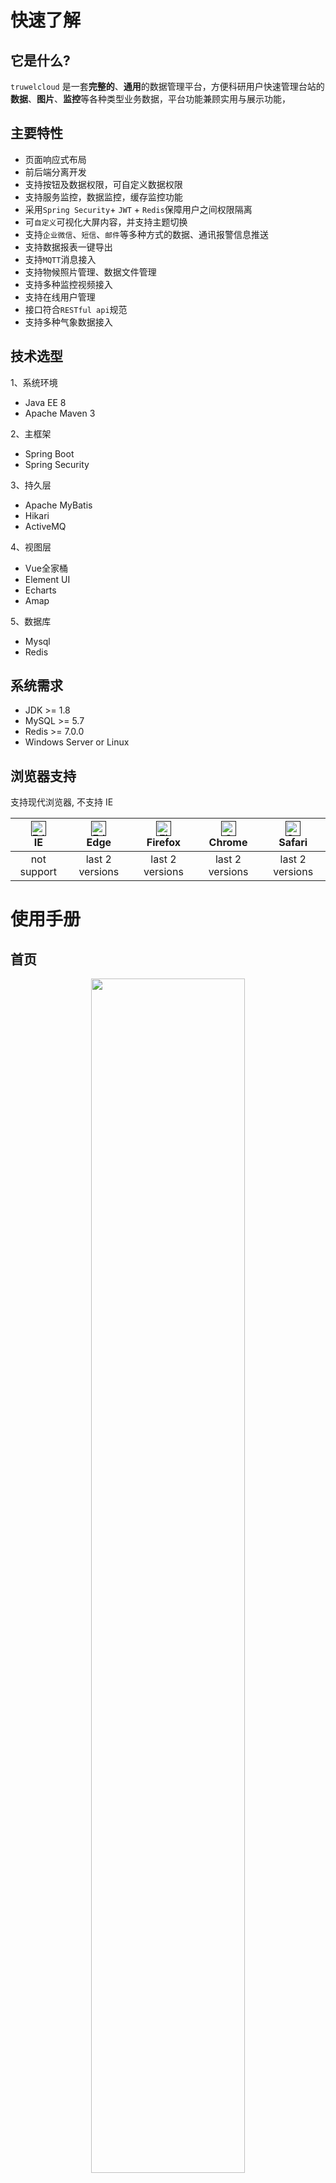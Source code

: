 # 快速了解

## 它是什么?

`truwelcloud` 是一套**完整的**、**通用**的数据管理平台，方便科研用户快速管理台站的**数据**、**图片**、**监控**等各种类型业务数据，平台功能兼顾实用与展示功能，

## 主要特性

- 页面响应式布局
- 前后端分离开发
- 支持按钮及数据权限，可自定义数据权限
- 支持服务监控，数据监控，缓存监控功能
- 采用`Spring Security`+ `JWT` + `Redis`保障用户之间权限隔离
- 可`自定义`可视化大屏内容，并支持主题切换
- 支持`企业微信`、`短信`、`邮件`等多种方式的数据、通讯报警信息推送
- 支持数据报表一键导出
- 支持`MQTT`消息接入
- 支持物候照片管理、数据文件管理
- 支持多种监控视频接入
- 支持在线用户管理
- 接口符合`RESTful api`规范
- 支持多种气象数据接入

## 技术选型
1、系统环境
- Java EE 8
- Apache Maven 3

2、主框架
- Spring Boot
- Spring Security

3、持久层
- Apache MyBatis
- Hikari
- ActiveMQ

4、视图层
- Vue全家桶
- Element UI
- Echarts
- Amap

5、数据库
- Mysql
- Redis

## 系统需求

- JDK >= 1.8
- MySQL >= 5.7
- Redis >= 7.0.0
- Windows Server or Linux

## 浏览器支持

支持现代浏览器, 不支持 IE

| [<img src="_media/edge_48x48.png" alt=" Edge" width="24px" height="24px" />]()</br>IE | [<img src="_media/edge_48x48.png" alt=" Edge" width="24px" height="24px" />]()</br>Edge | [<img src="_media/firefox_48x48.png" alt="Firefox" width="24px" height="24px" />]()</br>Firefox | [<img src="_media/chrome_48x48.png" alt="Chrome" width="24px" height="24px" />]()</br>Chrome | [<img src="_media/safari_48x48.png" alt="Safari" width="24px" height="24px" />]()</br>Safari |
| :--------------------------------------------------------------------------------------------------------------------------------------------------------------------------------------------------: | :----------------------------------------------------------------------------------------------------------------------------------------------------------------------------------------------------: | :---------------------------------------------------------------------------------------------------------------------------------------------------------------------------------------------------------------: | :-----------------------------------------------------------------------------------------------------------------------------------------------------------------------------------------------------------: | :-----------------------------------------------------------------------------------------------------------------------------------------------------------------------------------------------------------: |
|                                                                                             not support                                                                                              |                                                                                            last 2 versions                                                                                             |                                                                                                  last 2 versions                                                                                                  |                                                                                                last 2 versions                                                                                                |                                                                                                last 2 versions                                                                                                |


# 使用手册

## 首页

<div align=center><img src="_media/dashboard.png" width="70%"/></div>
<div align=center><img src="_media/dashboard2.png" width="50%"/><img src="_media/dashboard2_setup.png" width="50%"/></div>
<div align=center><img src="_media/dashboard3.png" width="50%"/><img src="_media/dashboard4.png" width="50%"/></div>

系统页面分为三大部分，菜单栏用于切换不同功能，导航栏用于展示用户信息、报警信息以及路由信息，主区域展示各种数据信息；首页大屏可根据用户需求定制不同样式

> 支持皮肤切换、展示数据自定义、分组全屏功能
## 站点数据

### 气象数据

#### 数据图表

<div align=center><img src="_media/analysis_data_grid_diagram.png" width="70%"/></div>

默认显示第一个表格前两个字段的最新一天的数据，可通过设置按钮进行参数和间隔时间的选择，通过点击左边树形列表进行站点切换显示

#### 最新数据

<div align=center><img src="_media/analysis_data_realtime.png" width="70%"/></div>

展示表格最新一条数据，同样可以通过点击左边树形列表进行站点切换显示

#### 数据分析

<div align=center><img src="_media/analysis_data_diagram.png" width="70%"/></div>

在这里可以对数据进行更细化的分析，包括`折线图`、`散点图`、`风玫瑰`、`梯度图`、`列表`，可以对数据进行列表下载或打包下载

> **提示：** 参数可以随意组合，支持跨站点数据分析
### 物候数据

<div align=center><img src="_media/analysis_img_normal.png" width="50%"/><img src="_media/analysis_img_ndvi.png" width="50%"/></div>

平台按照物候图片的类型进行分类展示，后期将增加GCC实时计算功能

### 原始文件

<div align=center><img src="_media/analysis_file_unique.png" width="50%"/></div>

平台除了将对接数据直接入库外，不管原始文件是追加模式还是唯一模式都可以很方便地进行管理

## 监控

### 传输监控

<div align=center><img src="_media/monitor_transmit.png" width="70%"/></div>

对数据传输状态进行实时监控

> 1. 蓝色=>正常 
> 2. 红色=>离线

### 系统监控

<div align=center><img src="_media/monitor_server.png" width="70%"/></div>

对服务器CPU、Java虚拟机、磁盘状态进行实时监控

### 缓存监控

<div align=center><img src="_media/monitor_redis.png" width="70%"/></div>

对Redis缓存进行实时监控

### 在线用户

<div align=center><img src="_media/monitor_online.png" width="70%"/></div>

对已登陆平台的用户进行管理，可以对其进行强退操作

## 系统管理

### 用户管理

<div align=center><img src="_media/sys_user.png" width="50%"/><img src="_media/sys_user_categories.png" width="50%"/></div>


> 一个用户可以分配多个角色

### 角色管理

<div align=center><img src="_media/sys_role.png" width="50%"/><img src="_media/sys_role_permission.png" width="50%"/></div>


### 菜单管理

<div align=center><img src="_media/sys_menu.png" width="70%"/></div>

可以对平台菜单栏内容进行更改，包括名称、顺序、图标等

### 站点管理

<div align=center><img src="_media/sys_station.png" width="70%"/></div>

<div align=center><img src="_media/sys_station_setup.png" width="70%"/></div>

<div align=center><img src="_media/sys_station_field.png" width="70%"/></div>

平台按照`站点`->`系统`->`数据表`三级进行分类，在`数据表`层可继续细分`数据`、`图片`和`文件`三大类

> 平台目前支持`campbell数据`、`mqtt消息`、`本地文件`等多种市面主流数据类型，其他类型可根据需求进行定制开发

## 日志管理

### 数据报警

<div align=center><img src="_media/log_warning.png" width="70%"/></div>

### 登陆日志

<div align=center><img src="_media/log_login.png" width="70%"/></div>

### 操作日志

<div align=center><img src="_media/log_operate.png" width="70%"/></div>

> 操作日志颗粒度可根据用户需求增减